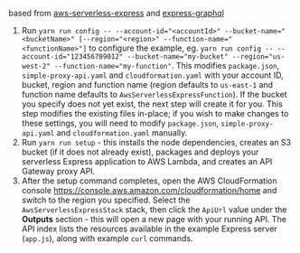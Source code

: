 based from [aws-serverless-express](https://github.com/awslabs/aws-serverless-express) and [express-graphql](https://github.com/graphql/express-graphql)

1. Run `yarn run config -- --account-id="<accountId>" --bucket-name="<bucketName>" [--region="<region>" --function-name="<functionName>"]` to configure the example, eg. `yarn run config -- --account-id="123456789012" --bucket-name="my-bucket" --region="us-west-2" --function-name="my-function"`. This modifies `package.json`, `simple-proxy-api.yaml` and `cloudformation.yaml` with your account ID, bucket, region and function name (region defaults to `us-east-1` and function name defaults to `AwsServerlessExpressFunction`). If the bucket you specify does not yet exist, the next step will create it for you. This step modifies the existing files in-place; if you wish to make changes to these settings, you will need to modify `package.json`, `simple-proxy-api.yaml` and `cloudformation.yaml` manually.
2. Run `yarn run setup` - this installs the node dependencies, creates an S3 bucket (if it does not already exist), packages and deploys your serverless Express application to AWS Lambda, and creates an API Gateway proxy API.
3. After the setup command completes, open the AWS CloudFormation console https://console.aws.amazon.com/cloudformation/home and switch to the region you specified. Select the `AwsServerlessExpressStack` stack, then click the `ApiUrl` value under the __Outputs__ section - this will open a new page with your running API. The API index lists the resources available in the example Express server (`app.js`), along with example `curl` commands.